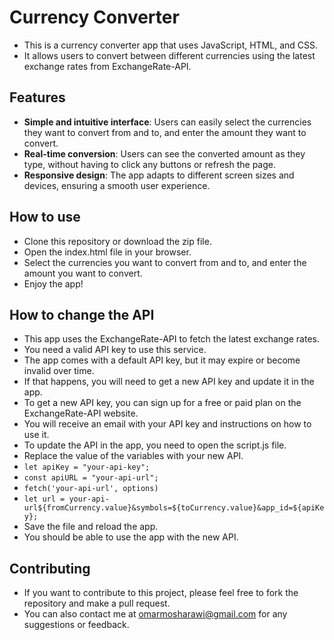 # Currency Converter

- This is a currency converter app that uses JavaScript, HTML, and CSS.
- It allows users to convert between different currencies using the latest exchange rates from ExchangeRate-API.

## Features

- **Simple and intuitive interface**: Users can easily select the currencies they want to convert from and to, and enter the amount they want to convert.
- **Real-time conversion**: Users can see the converted amount as they type, without having to click any buttons or refresh the page.
- **Responsive design**: The app adapts to different screen sizes and devices, ensuring a smooth user experience.

## How to use

- Clone this repository or download the zip file.
- Open the index.html file in your browser.
- Select the currencies you want to convert from and to, and enter the amount you want to convert.
- Enjoy the app!

## How to change the API

- This app uses the ExchangeRate-API to fetch the latest exchange rates.
- You need a valid API key to use this service.
- The app comes with a default API key, but it may expire or become invalid over time.
- If that happens, you will need to get a new API key and update it in the app.
- To get a new API key, you can sign up for a free or paid plan on the ExchangeRate-API website.
- You will receive an email with your API key and instructions on how to use it.
- To update the API in the app, you need to open the script.js file.
- Replace the value of the variables with your new API.
- `let apiKey = "your-api-key";`
- `const apiURL = "your-api-url";`
- `fetch('your-api-url', options)`
- `let url = your-api-url${fromCurrency.value}&symbols=${toCurrency.value}&app_id=${apiKey};`
- Save the file and reload the app.
- You should be able to use the app with the new API.

## Contributing
- If you want to contribute to this project, please feel free to fork the repository and make a pull request.
- You can also contact me at omarmosharawi@gmail.com for any suggestions or feedback.
